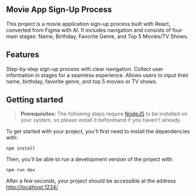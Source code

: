 ## Movie App Sign-Up Process

This project is a movie application sign-up process built with React, converted from Figma with AI. 
It includes navigation and consists of four main stages: Name, Birthday, Favorite Genre, and Top 5 Movies/TV Shows.

## Features

Step-by-step sign-up process with clear navigation.
Collect user information in stages for a seamless experience.
Allows users to input their name, birthday, favorite genre, and top 5 movies or TV shows.



## Getting started

> **Prerequisites:**
> The following steps require [NodeJS](https://nodejs.org/en/) to be installed on your system, so please
> install it beforehand if you haven't already.

To get started with your project, you'll first need to install the dependencies with:

```
npm install
```

Then, you'll be able to run a development version of the project with:

```
npm run dev
```

After a few seconds, your project should be accessible at the address
[http://localhost:1234/](http://localhost:1234/second)
